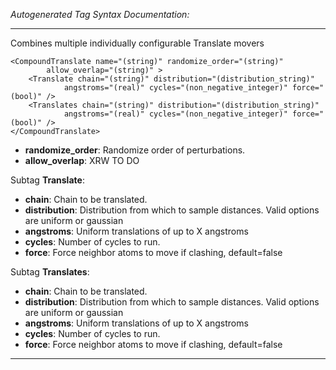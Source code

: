 _Autogenerated Tag Syntax Documentation:_

---
Combines multiple individually configurable Translate movers

```
<CompoundTranslate name="(string)" randomize_order="(string)"
        allow_overlap="(string)" >
    <Translate chain="(string)" distribution="(distribution_string)"
            angstroms="(real)" cycles="(non_negative_integer)" force="(bool)" />
    <Translates chain="(string)" distribution="(distribution_string)"
            angstroms="(real)" cycles="(non_negative_integer)" force="(bool)" />
</CompoundTranslate>
```

-   **randomize_order**: Randomize order of perturbations.
-   **allow_overlap**: XRW TO DO


Subtag **Translate**:   

-   **chain**: Chain to be translated.
-   **distribution**: Distribution from which to sample distances. Valid options are uniform or gaussian
-   **angstroms**: Uniform translations of up to X angstroms
-   **cycles**: Number of cycles to run.
-   **force**: Force neighbor atoms to move if clashing, default=false

Subtag **Translates**:   

-   **chain**: Chain to be translated.
-   **distribution**: Distribution from which to sample distances. Valid options are uniform or gaussian
-   **angstroms**: Uniform translations of up to X angstroms
-   **cycles**: Number of cycles to run.
-   **force**: Force neighbor atoms to move if clashing, default=false

---
